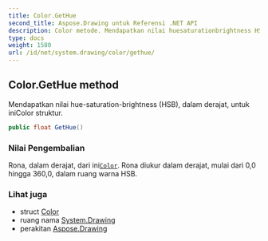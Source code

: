 ```yaml
---
title: Color.GetHue
second_title: Aspose.Drawing untuk Referensi .NET API
description: Color metode. Mendapatkan nilai huesaturationbrightness HSB dalam derajat untuk iniColor struktur.
type: docs
weight: 1580
url: /id/net/system.drawing/color/gethue/
---
```

## Color.GetHue method

Mendapatkan nilai hue-saturation-brightness (HSB), dalam derajat, untuk iniColor struktur.

```csharp
public float GetHue()
```

### Nilai Pengembalian

Rona, dalam derajat, dari ini[`Color`](../). Rona diukur dalam derajat, mulai dari 0,0 hingga 360,0, dalam ruang warna HSB.

### Lihat juga

* struct [Color](../)
* ruang nama [System.Drawing](../../color/)
* perakitan [Aspose.Drawing](../../../)


